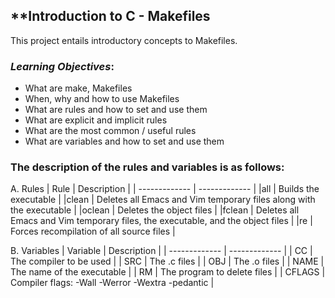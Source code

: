 ## **Introduction to C - Makefiles

 This project entails introductory concepts to Makefiles.


 ### *Learning Objectives*:
 - What are make, Makefiles
 - When, why and how to use Makefiles
 - What are rules and how to set and use them
 - What are explicit and implicit rules
 - What are the most common / useful rules
 - What are variables and how to set and use them

### The description of the rules and variables is as follows:

A. Rules
| Rule | Description |
| ------------- | ------------- |
|all | Builds the executable |
|clean | Deletes all Emacs and Vim temporary files along with the executable |
|oclean | Deletes the object files |
|fclean | Deletes all Emacs and Vim temporary files, the executable, and the object files |
|re | Forces recompilation of all source files |

B. Variables
| Variable  | Description |
| ------------- | ------------- |
| CC | The compiler to be used |
| SRC | The .c files |
| OBJ | The .o files |
| NAME | The name of the executable |
| RM | The program to delete files |
| CFLAGS | Compiler flags: -Wall -Werror -Wextra -pedantic |
